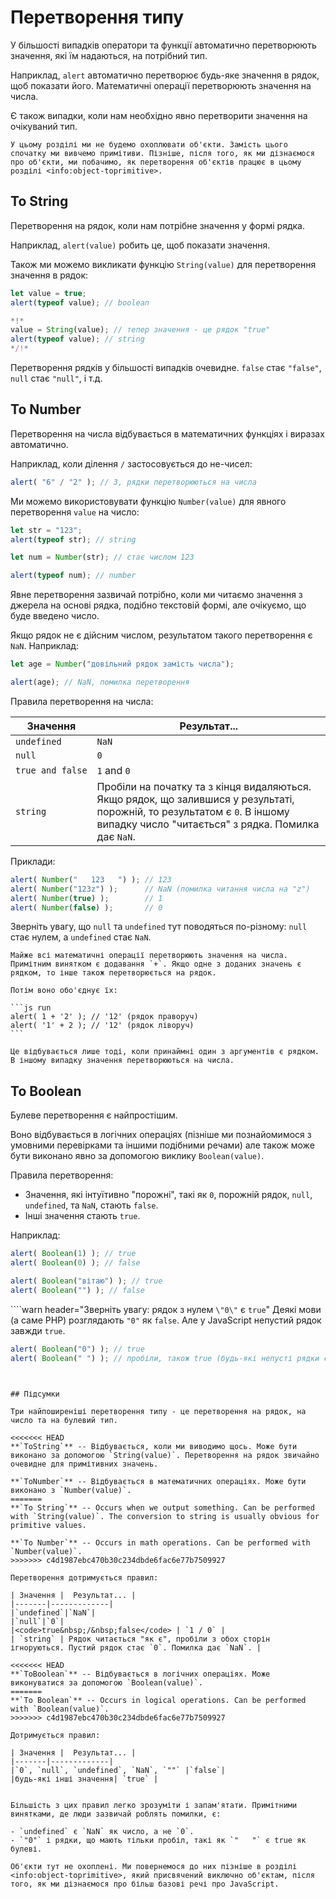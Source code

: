 # Перетворення типу

У більшості випадків оператори та функції автоматично перетворюють значення, які їм надаються, на потрібний тип. 

Наприклад, `alert` автоматично перетворює будь-яке значення в рядок, щоб показати його. Математичні операції перетворюють значення на числа.

Є також випадки, коли нам необхідно явно перетворити значення на очікуваний тип.

```smart header="Поки що не говоримо про об'єкти"
У цьому розділі ми не будемо охоплювати об'єкти. Замість цього спочатку ми вивчемо примітиви. Пізніше, після того, як ми дізнаємося про об'єкти, ми побачимо, як перетворення об'єктів працює в цьому розділі <info:object-toprimitive>.
```

## To String

Перетворення на рядок, коли нам потрібне значення у формі рядка.

Наприклад, `alert(value)` робить це, щоб показати значення.

Також ми можемо викликати функцію `String(value)` для перетворення значення в рядок:

```js run
let value = true;
alert(typeof value); // boolean

*!*
value = String(value); // тепер значення - це рядок "true"
alert(typeof value); // string
*/!*
```

Перетворення рядків у більшості випадків очевидне. `false` стає `"false"`, `null` стає `"null"`, і т.д.

## To Number

Перетворення на числа відбувається в математичних функціях і виразах автоматично.

Наприклад, коли ділення `/` застосовується до не-чисел:

```js run
alert( "6" / "2" ); // 3, рядки перетворюються на числа
```

Ми можемо використовувати функцію `Number(value)` для явного перетворення `value` на число:

```js run
let str = "123";
alert(typeof str); // string

let num = Number(str); // стає числом 123

alert(typeof num); // number
```

Явне перетворення зазвичай потрібно, коли ми читаємо значення з джерела на основі рядка, подібно текстовій формі, але очікуємо, що буде введено число.

Якщо рядок не є дійсним числом, результатом такого перетворення є `NaN`. Наприклад:

```js run
let age = Number("довільний рядок замість числа");

alert(age); // NaN, помилка перетворення
```

Правила перетворення на числа:

| Значення |  Результат... |
|-------|-------------|
|`undefined`|`NaN`|
|`null`|`0`|
|<code>true&nbsp;and&nbsp;false</code> | `1` and `0` |
| `string` | Пробіли на початку та з кінця видаляються. Якщо рядок, що залившися у результаті, порожній, то результатом є `0`. В іншому випадку число "читається" з рядка. Помилка дає `NaN`. |

Приклади:

```js run
alert( Number("   123   ") ); // 123
alert( Number("123z") );      // NaN (помилка читання числа на "z")
alert( Number(true) );        // 1
alert( Number(false) );       // 0
```

Зверніть увагу, що `null` та `undefined` тут поводяться по-різному: `null` стає нулем, а `undefined` стає `NaN`.

````smart header="Додавання '+' об'єднує рядки"
Майже всі математичні операції перетворюють значення на числа. Примітним винятком є додавання `+`. Якщо одне з доданих значень є рядком, то інше також перетворюється на рядок.

Потім воно обо'єднує їх:

```js run
alert( 1 + '2' ); // '12' (рядок праворуч)
alert( '1' + 2 ); // '12' (рядок ліворуч)
```

Це відбувається лише тоді, коли принаймні один з аргументів є рядком. В іншому випадку значення перетворюються на числа.
````

## To Boolean

Булеве перетворення є найпростішим.

Воно відбувається в логічних операціях (пізніше ми познайомимося з умовними перевірками та іншими подібними речами) але також може бути виконано явно за допомогою виклику `Boolean(value)`.

Правила перетворення:

- Значення, які інтуїтивно "порожні", такі як `0`, порожній рядок, `null`, `undefined`, та `NaN`, стають `false`.
- Інші значення стають `true`.

Наприклад:

```js run
alert( Boolean(1) ); // true
alert( Boolean(0) ); // false

alert( Boolean("вітаю") ); // true
alert( Boolean("") ); // false
```

````warn header="Зверніть увагу: рядок з нулем `\"0\"` є `true`"
Деякі мови (а саме PHP) розглядають `"0"` як `false`. Але у JavaScript непустий рядок завжди `true`.

```js run
alert( Boolean("0") ); // true
alert( Boolean(" ") ); // пробіли, також true (будь-які непусті рядки є true)
```
````


## Підсумки

Три найпоширеніші перетворення типу - це перетворення на рядок, на число та на булевий тип.

<<<<<<< HEAD
**`ToString`** -- Відбувається, коли ми виводимо щось. Може бути виконано за допомогою `String(value)`. Перетворення на рядок звичайно очевидне для примітивних значень.

**`ToNumber`** -- Відбувається в математичних операціях. Може бути виконано з `Number(value)`.
=======
**`To String`** -- Occurs when we output something. Can be performed with `String(value)`. The conversion to string is usually obvious for primitive values.

**`To Number`** -- Occurs in math operations. Can be performed with `Number(value)`.
>>>>>>> c4d1987ebc470b30c234dbde6fac6e77b7509927

Перетворення дотримується правил:

| Значення |  Результат... |
|-------|-------------|
|`undefined`|`NaN`|
|`null`|`0`|
|<code>true&nbsp;/&nbsp;false</code> | `1 / 0` |
| `string` | Рядок читається "як є", пробіли з обох сторін ігноруються. Пустий рядок стає `0`. Помилка дає `NaN`. |

<<<<<<< HEAD
**`ToBoolean`** -- Відбувається в логічних операціях. Може виконуватися за допомогою `Boolean(value)`.
=======
**`To Boolean`** -- Occurs in logical operations. Can be performed with `Boolean(value)`.
>>>>>>> c4d1987ebc470b30c234dbde6fac6e77b7509927

Дотримується правил:

| Значення |  Результат... |
|-------|-------------|
|`0`, `null`, `undefined`, `NaN`, `""` |`false`|
|будь-які інші значення| `true` |


Більшість з цих правил легко зрозуміти і запам'ятати. Примітними винятками, де люди зазвичай роблять помилки, є:

- `undefined` є `NaN` як число, а не `0`.
- `"0"` і рядки, що мають тільки пробіл, такі як `"   "` є true як булеві.

Об'єкти тут не охоплені. Ми повернемося до них пізніше в розділі <info:object-toprimitive>, який присвячений виключно об'єктам, після того, як ми дізнаємося про більш базові речі про JavaScript.

